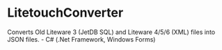 # LitetouchConverter
Converts Old Liteware 3 (JetDB SQL) and Liteware 4/5/6 (XML) files into JSON files.  - C#  (.Net Framework, Windows Forms)
